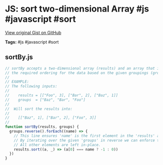 # JS: sort two-dimensional Array #js #javascript #sort

[View original Gist on GitHub](https://gist.github.com/Integralist/b065aea92c072d5b9ce7d6a829204155)

**Tags:** #js #javascript #sort

## sortBy.js

```javascript
// sortBy accepts a two-dimensional array (results) and an array that indicates
// the required ordering for the data based on the given groupings (groups).
//
// EXAMPLE:
// The following inputs:
//
//    results = [["Foo", 3], ["Bar", 2], ["Baz", 1]]
//    groups  = ["Baz", "Bar", "Foo"]
//
//  Will sort the results into:
//
//    [["Baz", 1], ["Bar", 2], ["Foo", 3]]
//
function sortBy(results, groups) {
  groups.reverse().forEach((name) => {
    // This line ensures 'name' is the first element in the 'results' array.
    // By iterating over the given 'groups' in reverse we can enforce the required ordering.
    // All other elements are left in-place.
    results.sort((a, _) => (a[0] === name ? -1 : 0))
  })
}
```

